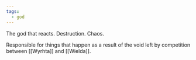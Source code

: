 ```yaml
---
tags:
  - god
---
```

The god that reacts. Destruction. Chaos.

Responsible for things that happen as a result of the void left by competition between [[Wyrhta]] and [[Wielda]].